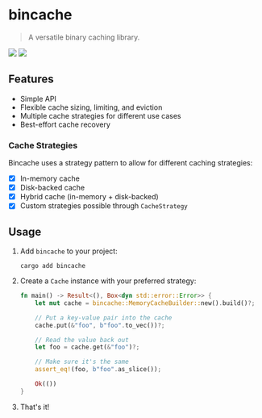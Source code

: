 # bincache
> A versatile binary caching library.

![](https://badgers.space/badge/Powered%20by/Rust/black?labelColor=orange&icon=https://www.rust-lang.org/static/images/rust-logo-blk.svg&scale=1.25)
![](https://badgers.space/badge/License/MIT?scale=1.25)

## Features

- Simple API
- Flexible cache sizing, limiting, and eviction
- Multiple cache strategies for different use cases
- Best-effort cache recovery

### Cache Strategies
Bincache uses a strategy pattern to allow for different caching strategies:

- [x] In-memory cache
- [x] Disk-backed cache
- [x] Hybrid cache (in-memory + disk-backed)
- [x] Custom strategies possible through `CacheStrategy`

## Usage

1. Add `bincache` to your project:
    ```
    cargo add bincache
    ```

2. Create a `Cache` instance with your preferred strategy:
    ```rust
    fn main() -> Result<(), Box<dyn std::error::Error>> {
        let mut cache = bincache::MemoryCacheBuilder::new().build()?;

        // Put a key-value pair into the cache
        cache.put(&"foo", b"foo".to_vec())?;

        // Read the value back out
        let foo = cache.get(&"foo")?;

        // Make sure it's the same
        assert_eq!(foo, b"foo".as_slice());

        Ok(())
    }
    ```
3. That's it!

